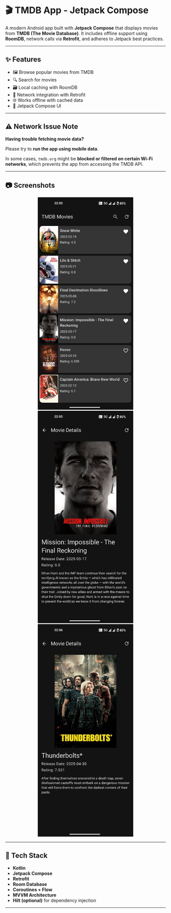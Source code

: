 # 🎬 TMDB App - Jetpack Compose

A modern Android app built with **Jetpack Compose** that displays movies from **TMDB (The Movie Database)**. It includes offline support using **RoomDB**, network calls via **Retrofit**, and adheres to Jetpack best practices.

---

## ✨ Features

- 🖼️ Browse popular movies from TMDB
- 🔍 Search for movies
- 🗃️ Local caching with RoomDB
- 📡 Network integration with Retrofit
- 🌐 Works offline with cached data
- 📱 Jetpack Compose UI

---
## ⚠️ Network Issue Note

**Having trouble fetching movie data?**

Please try to **run the app using mobile data**.

In some cases, `tmdb.org` might be **blocked or filtered on certain Wi-Fi networks**, which prevents the app from accessing the TMDB API.

---

## 📷 Screenshots

<p align="center">
  <img src="img/img1.jpeg" width="300"/>
  <img src="img/img2.jpeg" width="300"/>
  <img src="img/img3.jpeg" width="300"/>

</p>

---

## 🧰 Tech Stack

- **Kotlin**
- **Jetpack Compose**
- **Retrofit**
- **Room Database**
- **Coroutines + Flow**
- **MVVM Architecture**
- **Hilt (optional)** for dependency injection

---


